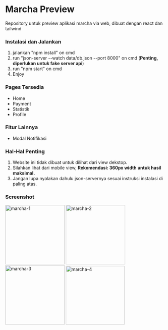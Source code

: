 # Marcha Preview
Repository untuk preview aplikasi marcha via web, dibuat dengan react dan tailwind

### Instalasi dan Jalankan ###
1. jalankan "npm install" on cmd
2. run "json-server --watch data/db.json --port 8000" on cmd (<b>Penting, diperlukan untuk fake server api</b>)
3. run "npm start" on cmd
4. Enjoy

### Pages Tersedia ###
<ul>
  <li>Home</li> 
  <li>Payment</li>
  <li>Statistik</li>
  <li>Profile</li>
</ul>

### Fitur Lainnya ###
<ul>
  <li>Modal Notifikasi</li>
</ul>

### Hal-Hal Penting ###
1. Website ini tidak dibuat untuk dilihat dari view dekstop.
2. Silahkan lihat dari mobile view, <b>Rekomendasi: 360px width untuk hasil maksimal.</b>
3. Jangan lupa nyalakan dahulu json-servernya sesuai instruksi instalasi di paling atas.

### Screenshot ###
<img width="188" alt="marcha-1" src="https://user-images.githubusercontent.com/70552996/161523352-8bf094df-d263-4112-92de-dafa4ff8cf6b.png">
<img width="188" alt="marcha-2" src="https://user-images.githubusercontent.com/70552996/161523365-e195ab9a-780b-40fb-8be2-781ed4cc0849.png">
<img width="188" alt="marcha-3" src="https://user-images.githubusercontent.com/70552996/161523380-7812e196-de0c-4d4b-96ef-3db27b587c5b.png">
<img width="186" alt="marcha-4" src="https://user-images.githubusercontent.com/70552996/161523398-46ad0d88-ed7c-49dd-be64-ce4e5569f0cf.png">

